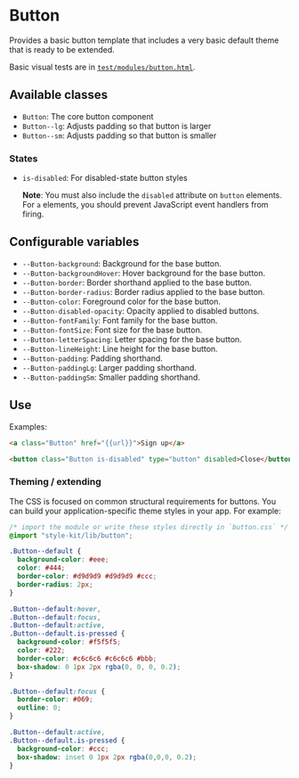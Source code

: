 # Button

Provides a basic button template that includes a very basic default theme that
is ready to be extended.

Basic visual tests are in [`test/modules/button.html`](http://tbck.github.io/style-kit/test/modules/button.html).


## Available classes

* `Button`: The core button component
* `Button--lg`: Adjusts padding so that button is larger
* `Button--sm`: Adjusts padding so that button is smaller

### States

* `is-disabled`: For disabled-state button styles 
  
  **Note**: You must also include the `disabled` attribute on `button` 
  elements. For `a` elements, you should prevent JavaScript event handlers 
  from firing.


## Configurable variables

* `--Button-background`: Background for the base button.
* `--Button-backgroundHover`: Hover background for the base button.
* `--Button-border`: Border shorthand applied to the base button.
* `--Button-border-radius`: Border radius applied to the base button.
* `--Button-color`: Foreground color for the base button.
* `--Button-disabled-opacity`: Opacity applied to disabled buttons.
* `--Button-fontFamily`: Font family for the base button.
* `--Button-fontSize`: Font size for the base button.
* `--Button-letterSpacing`: Letter spacing for the base button.
* `--Button-lineHeight`: Line height for the base button.
* `--Button-padding`: Padding shorthand.
* `--Button-paddingLg`: Larger padding shorthand.
* `--Button-paddingSm`: Smaller padding shorthand.


## Use

Examples:

```html
<a class="Button" href="{{url}}">Sign up</a>

<button class="Button is-disabled" type="button" disabled>Close</button>
```

### Theming / extending

The CSS is focused on common structural requirements for buttons. You can build
your application-specific theme styles in your app. For example:

```css
/* import the module or write these styles directly in `button.css` */
@import "style-kit/lib/button";

.Button--default {
  background-color: #eee;
  color: #444;
  border-color: #d9d9d9 #d9d9d9 #ccc;
  border-radius: 2px;
}

.Button--default:hover,
.Button--default:focus,
.Button--default:active,
.Button--default.is-pressed {
  background-color: #f5f5f5;
  color: #222;
  border-color: #c6c6c6 #c6c6c6 #bbb;
  box-shadow: 0 1px 2px rgba(0, 0, 0, 0.2);
}

.Button--default:focus {
  border-color: #069;
  outline: 0;
}

.Button--default:active,
.Button--default.is-pressed {
  background-color: #ccc;
  box-shadow: inset 0 1px 2px rgba(0,0,0, 0.2);
}
```


